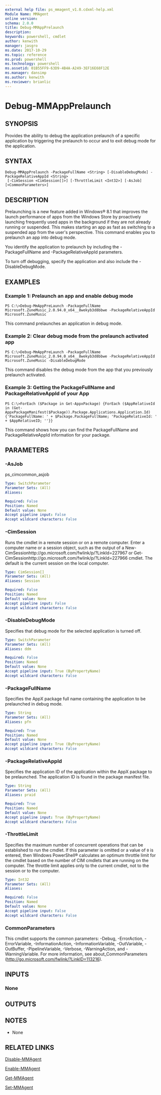 ```yaml
---
external help file: ps_mmagent_v1.0.cdxml-help.xml
Module Name: MMAgent
online version: 
schema: 2.0.0
title: Debug-MMAppPrelaunch
description: 
keywords: powershell, cmdlet
author: kenwith
manager: jasgro
ms.date: 2017-10-29
ms.topic: reference
ms.prod: powershell
ms.technology: powershell
ms.assetid: 01B55FF9-63D9-4B4A-A249-3EF16E68F12E
ms.manager: dansimp
ms.author: kenwith
ms.reviewer: brianlic
---
```


# Debug-MMAppPrelaunch

## SYNOPSIS
Provides the ability to debug the application prelaunch of a specific application by triggering the prelaunch to occur and to exit debug mode for the application.

## SYNTAX

```
Debug-MMAppPrelaunch -PackageFullName <String> [-DisableDebugMode] -PackageRelativeAppId <String>
 [-CimSession <CimSession[]>] [-ThrottleLimit <Int32>] [-AsJob] [<CommonParameters>]
```

## DESCRIPTION
Prelaunching is a new feature added in Windows® 8.1 that improves the launch performance of apps from the Windows Store by proactively launching frequently used apps in the background if they are not already running or suspended.
This makes starting an app as fast as switching to a suspended app from the user's perspective.
This command enables you to prelaunch an app into debug mode.

You identify the application to prelaunch by including the -PackageFullName and -PackageRelativeAppId parameters.

To turn off debugging, specify the application and also include the -DisableDebugMode.

## EXAMPLES

### Example 1: Prelaunch an app and enable debug mode
```
PS C:\>Debug-MmAppPreLaunch -PackageFullName Microsoft.ZuneMusic_2.0.94.0_x64__8wekyb3d8bbwe -PackageRelativeAppId Microsoft.ZuneMusic
```

This command prelaunches an application in debug mode.

### Example 2: Clear debug mode from the prelaunch activated app
```
PS C:\>Debug-MmAppPreLaunch -PackageFullName Microsoft.ZuneMusic_2.0.94.0_x64__8wekyb3d8bbwe -PackageRelativeAppId Microsoft.ZuneMusic -DisableDebugMode
```

This command disables the debug mode from the app that you previously prelaunch activated.

### Example 3: Getting the PackageFullName and PackageRelativeAppId of your App
```
PS C:\>ForEach ($Package in Get-AppxPackage) {ForEach ($AppRelativeId in (Get-AppxPackageManifest($Package)).Package.Applications.Application.Id) {'PackageFullName: ' + $Package.PackageFullName; 'PackageRelativeId: ' + $AppRelativeID; ''}}
```

This command shows how you can find the PackageFullName and PackageRelativeAppId information for your package.

## PARAMETERS

### -AsJob
ps_cimcommon_asjob

```yaml
Type: SwitchParameter
Parameter Sets: (All)
Aliases: 

Required: False
Position: Named
Default value: None
Accept pipeline input: False
Accept wildcard characters: False
```

### -CimSession
Runs the cmdlet in a remote session or on a remote computer.
Enter a computer name or a session object, such as the output of a New-CimSessionhttp://go.microsoft.com/fwlink/p/?LinkId=227967 or Get-CimSessionhttp://go.microsoft.com/fwlink/p/?LinkId=227966 cmdlet.
The default is the current session on the local computer.

```yaml
Type: CimSession[]
Parameter Sets: (All)
Aliases: Session

Required: False
Position: Named
Default value: None
Accept pipeline input: False
Accept wildcard characters: False
```

### -DisableDebugMode
Specifies that debug mode for the selected application is turned off.

```yaml
Type: SwitchParameter
Parameter Sets: (All)
Aliases: ddm

Required: False
Position: Named
Default value: None
Accept pipeline input: True (ByPropertyName)
Accept wildcard characters: False
```

### -PackageFullName
Specifies the AppX package full name containing the application to be prelaunched in debug mode.

```yaml
Type: String
Parameter Sets: (All)
Aliases: pfn

Required: True
Position: Named
Default value: None
Accept pipeline input: True (ByPropertyName)
Accept wildcard characters: False
```

### -PackageRelativeAppId
Specifies the application ID of the application within the AppX package to be prelaunched.
The application ID is found in the package manifest file.

```yaml
Type: String
Parameter Sets: (All)
Aliases: praid

Required: True
Position: Named
Default value: None
Accept pipeline input: True (ByPropertyName)
Accept wildcard characters: False
```

### -ThrottleLimit
Specifies the maximum number of concurrent operations that can be established to run the cmdlet.
If this parameter is omitted or a value of `0` is entered, then Windows PowerShell® calculates an optimum throttle limit for the cmdlet based on the number of CIM cmdlets that are running on the computer.
The throttle limit applies only to the current cmdlet, not to the session or to the computer.

```yaml
Type: Int32
Parameter Sets: (All)
Aliases: 

Required: False
Position: Named
Default value: None
Accept pipeline input: False
Accept wildcard characters: False
```

### CommonParameters
This cmdlet supports the common parameters: -Debug, -ErrorAction, -ErrorVariable, -InformationAction, -InformationVariable, -OutVariable, -OutBuffer, -PipelineVariable, -Verbose, -WarningAction, and -WarningVariable. For more information, see about_CommonParameters (http://go.microsoft.com/fwlink/?LinkID=113216).

## INPUTS

### None

## OUTPUTS

## NOTES
* None

## RELATED LINKS

[Disable-MMAgent](./Disable-MMAgent.md)

[Enable-MMAgent](./Enable-MMAgent.md)

[Get-MMAgent](./Get-MMAgent.md)

[Set-MMAgent](./Set-MMAgent.md)

